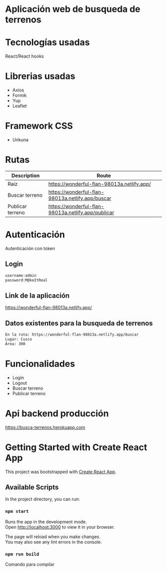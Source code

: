 # Aplicación web de busqueda de terrenos
# Tecnologías usadas
React/React hooks
# Librerias usadas
- Axios
- Formik
- Yup
- Leaflet
# Framework CSS
- Unkuna
# Rutas

| Description | Route |
| ------------- | ------------- |
| Raiz  | https://wonderful-flan-98013a.netlify.app/  |
| Buscar terreno  | https://wonderful-flan-98013a.netlify.app/buscar |
| Publicar terreno  | https://wonderful-flan-98013a.netlify.app/publicar  |

# Autenticación
Autenticación con token
## Login
```bash
username:admin
password:M@keItReal
```
## Link de la aplicación
https://wonderful-flan-98013a.netlify.app/

## Datos existentes para la busqueda de terrenos
```bash
En la ruta: https://wonderful-flan-98013a.netlify.app/buscar
Lugar: Cusco
Área: 300
```
# Funcionalidades
- Login
- Logout
- Buscar terreno
- Publicar terreno
# Api backend producción
https://busca-terrenos.herokuapp.com
# Getting Started with Create React App

This project was bootstrapped with [Create React App](https://github.com/facebook/create-react-app).


## Available Scripts

In the project directory, you can run:

### `npm start`

Runs the app in the development mode.\
Open [http://localhost:3000](http://localhost:3000) to view it in your browser.

The page will reload when you make changes.\
You may also see any lint errors in the console.

### `npm run build`

Comando para compilar


